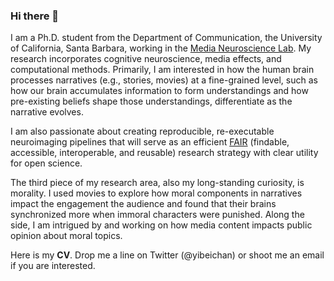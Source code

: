 ### Hi there 👋

<!--
**Yibeichan/YibeiChan** is a ✨ _special_ ✨ repository because its `README.md` (this file) appears on your GitHub profile.

Here are some ideas to get you started:

- 🔭 I’m currently working on ...
- 🌱 I’m currently learning ...
- 👯 I’m looking to collaborate on ...
- 🤔 I’m looking for help with ...
- 💬 Ask me about ...
- 📫 How to reach me: ...
- 😄 Pronouns: ...
- ⚡ Fun fact: ...
-->
I am a Ph.D. student from the Department of Communication, the University of California, Santa Barbara, working in the [Media Neuroscience Lab](https://www.medianeuroscience.org/). My research incorporates cognitive neuroscience, media effects, and computational methods. Primarily, I am interested in how the human brain processes narratives (e.g., stories, movies) at a fine-grained level, such as how our brain accumulates information to form understandings and how pre-existing beliefs shape those understandings, differentiate as the narrative evolves.

I am also passionate about creating reproducible, re-executable neuroimaging pipelines that will serve as an efficient [FAIR](https://www.go-fair.org/fair-principles/) (findable, accessible, interoperable, and reusable) research strategy with clear utility for open science.

The third piece of my research area, also my long-standing curiosity, is morality. I used movies to explore how moral components in narratives impact the engagement the audience and found that their brains synchronized more when immoral characters were punished. Along the side, I am intrigued by and working on how media content impacts public opinion about moral topics.

Here is my **CV**. Drop me a line on Twitter (@yibeichan) or shoot me an email if you are interested.
